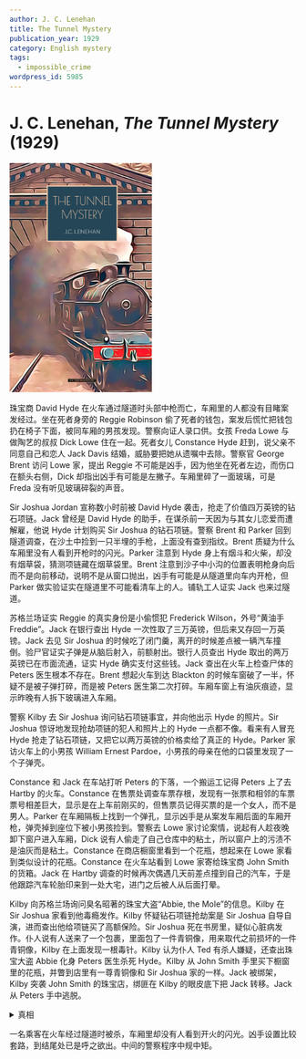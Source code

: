 ```yaml
---
author: J. C. Lenehan
title: The Tunnel Mystery
publication_year: 1929
category: English mystery
tags:
  - impossible_crime
wordpress_id: 5985
---
```


# J. C. Lenehan, <i>The Tunnel Mystery</i> (1929)

<img src=images/1929_cover.jpg width=250/>

珠宝商 David Hyde 在火车通过隧道时头部中枪而亡，车厢里的人都没有目睹案发经过。坐在死者身旁的 Reggie Robinson 偷了死者的钱包，案发后慌忙把钱包扔在椅子下面，被同车厢的男孩发现。警察向证人录口供。女孩 Freda Lowe 与做陶艺的叔叔 Dick Lowe 住在一起。死者女儿 Constance Hyde 赶到，说父亲不同意自己和恋人 Jack Davis 结婚，威胁要把她从遗嘱中去除。警察官 George Brent 访问 Lowe 家，提出 Reggie 不可能是凶手，因为他坐在死者左边，而伤口在额头右侧，Dick 却指出凶手有可能是左撇子。车厢里碎了一面玻璃，可是 Freda 没有听见玻璃碎裂的声音。

Sir Joshua Jordan 宣称数小时前被 David Hyde 袭击，抢走了价值四万英镑的钻石项链。Jack 曾经是 David Hyde 的助手，在谋杀前一天因为与其女儿恋爱而遭解雇，他说 Hyde 计划购买 Sir Joshua 的钻石项链。警察 Brent 和 Parker 回到隧道调查，在沙土中捡到一只半埋的手枪，上面没有查到指纹。Brent 质疑为什么车厢里没有人看到开枪时的闪光。Parker 注意到 Hyde 身上有烟斗和火柴，却没有烟草袋，猜测项链藏在烟草袋里。Brent 注意到沙子中小沟的位置表明枪身向后而不是向前移动，说明不是从窗口抛出，凶手有可能是从隧道里向车内开枪，但 Parker 做实验证实在隧道里不可能看清车上的人。铺轨工人证实 Jack 也来过隧道。

苏格兰场证实 Reggie 的真实身份是小偷惯犯 Frederick Wilson，外号“黄油手 Freddie”。Jack 在银行查出 Hyde 一次性取了三万英镑，但后来又存回一万英镑。Jack 去见 Sir Joshua 的时候吃了闭门羹，离开的时候差点被一辆汽车撞倒。验尸官证实子弹是从脑后射入，前额射出。银行人员查出 Hyde 取出的两万英镑已在市面流通，证实 Hyde 确实支付这些钱。Jack 查出在火车上检查尸体的 Peters 医生根本不存在。Brent 想起火车到达 Blackton 的时候车窗破了一半，怀疑不是被子弹打碎，而是被 Peters 医生第二次打碎。车厢车窗上有油灰痕迹，显示昨晚有人拆下玻璃进入车厢。

警察 Kilby 去 Sir Joshua 询问钻石项链事宜，并向他出示 Hyde 的照片。Sir Joshua 惊讶地发现抢劫项链的犯人和照片上的 Hyde 一点都不像。看来有人冒充 Hyde 抢走了钻石项链，又把它以两万英镑的价格卖给了真正的 Hyde。Parker 家访火车上的小男孩 William Ernest Pardoe，小男孩的母亲在他的口袋里发现了一个子弹壳。

Constance 和 Jack 在车站打听 Peters 的下落，一个搬运工记得 Peters 上了去 Hartby 的火车。Constance 在售票处调查车票存根，发现有一张票和相邻的车票票号相差巨大，显示是在上车前刚买的，但售票员记得买票的是一个女人，而不是男人。Parker 在车厢隔板上找到一个弹孔，显示凶手是从案发车厢后面的车厢开枪，弹壳掉到座位下被小男孩捡到。警察去 Lowe 家讨论案情，说起有人趁夜晚卸下窗户进入车厢，Dick 说有人偷走了自己仓库中的粘土，所以窗户上的污渍不是油灰而是粘土。Constance 在商店橱窗里看到一个花瓶，想起来在 Lowe 家看到类似设计的花瓶。Constance 在火车站看到 Lowe 家寄给珠宝商 John Smith 的货箱。Jack 在 Hartby 调查的时候再次偶遇几天前差点撞到自己的汽车，于是他跟踪汽车轮胎印来到一处大宅，进门之后被人从后面打晕。

Kilby 向苏格兰场询问臭名昭著的珠宝大盗“Abbie, the Mole”的信息。Kilby 在 Sir Joshua  家看到他毒瘾发作。Kilby 怀疑钻石项链抢劫案是 Sir Joshua 自导自演，进而查出他给项链买了高额保险。Sir Joshua 死在书房里，疑似心脏病发作。仆人说有人送来了一个包裹，里面包了一件青铜像，用来取代之前损坏的一件青铜像，Kilby 在上面发现一根毒针。Kilby 认为仆人 Ted 有杀人嫌疑，还查出珠宝大盗 Abbie 化身 Peters 医生杀死 Hyde。Kilby 从 John Smith 手里买下橱窗里的花瓶，并瞥到店里有一尊青铜像和 Sir Joshua 家的一样。Jack 被绑架，Kilby 突袭 John Smith 的珠宝店，绑匪在 Kilby 的眼皮底下把 Jack 转移。Jack 从 Peters 手中逃脱。

<details><summary>真相</summary>
Dick Lowe 是珠宝大盗 Abbie，他盗取了真正的陶艺师的身份，把钻石藏在陶器中交给 John Smith 处理。Freda 是共犯，她放提包避免外人坐在子弹路径上，Dick 从后面的车厢开枪射杀 Hyde，在黑暗中取走装有钻石项链的烟草袋。Dick 回家烧掉烟草袋，开车回到隧道安放手枪（伏线：Freda 第二天洗车）。Freda 救了 Jack 免受伤害，与 Dick 一起驾车逃亡时坠海。Sir Joshua 和 Ted 都是 Abbie 的手下，Ted 告密害死 Sir Joshua。
</details>

一名乘客在火车经过隧道时被杀，车厢里却没有人看到开火的闪光。凶手设置比较套路，到结尾处已是呼之欲出。中间的警察程序中规中矩。